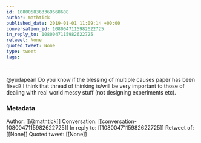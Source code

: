 ```yaml
---
id: 1080058363369668608
author: mathtick
published_date: 2019-01-01 11:09:14 +00:00
conversation_id: 1080047115982622725
in_reply_to: 1080047115982622725
retweet: None
quoted_tweet: None
type: tweet
tags:

---
```


@yudapearl Do you know if the blessing of multiple causes paper has been fixed? I think that thread of thinking is/will be very important to those of dealing with real world messy stuff (not designing experiments etc).

### Metadata

Author: [[@mathtick]]
Conversation: [[conversation-1080047115982622725]]
In reply to: [[1080047115982622725]]
Retweet of: [[None]]
Quoted tweet: [[None]]
